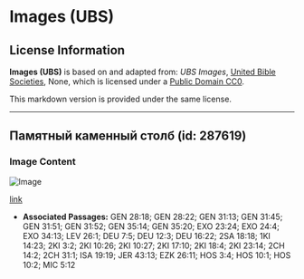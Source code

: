 # Images (UBS)

## License Information

**Images (UBS)** is based on and adapted from: _UBS Images_, [United Bible Societies](https://unitedbiblesocieties.org/), None, which is licensed under a [Public Domain CC0](https://creativecommons.org/public-domain/cc0/).

This markdown version is provided under the same license.



--------------------------------

## Памятный каменный столб (id: 287619)

### Image Content

![Image](https://cdn.aquifer.bible/aquifer-content/resources/Media/WEB-0465_pillar_memorial_stone.jpg)

[link](https://cdn.aquifer.bible/aquifer-content/resources/Media/WEB-0465_pillar_memorial_stone.jpg)

* **Associated Passages:** GEN 28:18; GEN 28:22; GEN 31:13; GEN 31:45; GEN 31:51; GEN 31:52; GEN 35:14; GEN 35:20; EXO 23:24; EXO 24:4; EXO 34:13; LEV 26:1; DEU 7:5; DEU 12:3; DEU 16:22; 2SA 18:18; 1KI 14:23; 2KI 3:2; 2KI 10:26; 2KI 10:27; 2KI 17:10; 2KI 18:4; 2KI 23:14; 2CH 14:2; 2CH 31:1; ISA 19:19; JER 43:13; EZK 26:11; HOS 3:4; HOS 10:1; HOS 10:2; MIC 5:12

